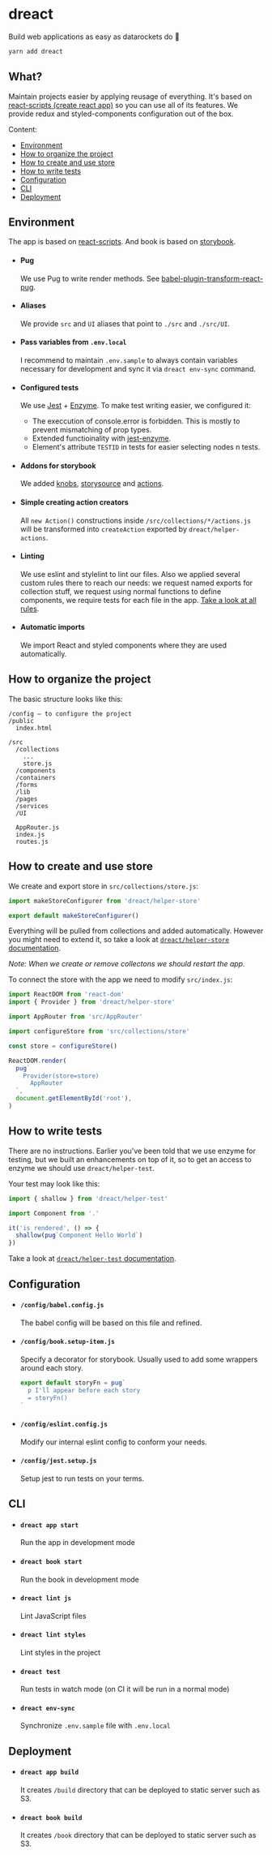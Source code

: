 # dreact

Build web applications as easy as datarockets do 🚀

```sh
yarn add dreact
```

## What?

Maintain projects easier by applying reusage of everything. It's based on [react-scripts (create react app)](https://github.com/facebook/create-react-app) so you can use all of its features. We provide redux and styled-components configuration out of the box.

Content:
- [Environment](#environment)
- [How to organize the project](#how-to-organize-the-project)
- [How to create and use store](#how-to-create-and-use-store)
- [How to write tests](#how-to-write-tests)
- [Configuration](#configuration)
- [CLI](#cli)
- [Deployment](#deployment)

## Environment

The app is based on [react-scripts](https://github.com/facebook/create-react-app). And book is based on [storybook](https://github.com/storybookjs/storybook).

- #### Pug

  We use Pug to write render methods. See [babel-plugin-transform-react-pug](https://github.com/pugjs/babel-plugin-transform-react-pug).

- #### Aliases

  We provide `src` and `UI` aliases that point to `./src` and `./src/UI`.

- #### Pass variables from `.env.local`

  I recommend to maintain `.env.sample` to always contain variables necessary for development and sync it via `dreact env-sync` command.
  
- #### Configured tests
  
  We use [Jest](https://jestjs.io) + [Enzyme](https://airbnb.io/enzyme/). To make test writing easier, we configured it:
  
  - The execcution of console.error is forbidden. This is mostly to prevent mismatching of prop types.
  - Extended functioinality with [jest-enzyme](https://github.com/FormidableLabs/enzyme-matchers/tree/master/packages/jest-enzyme#assertions).
  - Element's attribute `TESTID` in tests for easier selecting nodes n tests.

- #### Addons for storybook

  We added [knobs](https://github.com/storybookjs/storybook/tree/master/addons/knobs), [storysource](https://github.com/storybookjs/storybook/tree/master/addons/storysource) and [actions](https://github.com/storybookjs/storybook/tree/master/addons/actions).

- #### Simple creating action creators

  All `new Action()` constructions inside `/src/collections/*/actions.js` will be transformed into `createAction` exported by `dreact/helper-actions`.
  
- #### Linting
  
  We use eslint and stylelint to lint our files. Also we applied several custom rules there to reach our needs: we request named exports for collection stuff, we request using normal functions to define components, we require tests for each file in the app. [Take a look at all rules](./cli/environment/eslint-plugin-local).
  
- #### Automatic imports

  We import React and styled components where they are used automatically.
  
## How to organize the project

The basic structure looks like this:

```
/config — to configure the project
/public
  index.html
  
/src
  /collections
    ...
    store.js
  /components
  /containers
  /forms
  /lib
  /pages
  /services
  /UI
  
  AppRouter.js
  index.js
  routes.js
```

## How to create and use store

We create and export store in `src/collections/store.js`:

```js
import makeStoreConfigurer from 'dreact/helper-store'

export default makeStoreConfigurer()
```

Everything will be pulled from collections and added automatically. However you might need to extend it, so take a look at [`dreact/helper-store` documentation](./helper-store).

*Note: When we create or remove collectons we should restart the app.*

To connect the store with the app we need to modify `src/index.js`:

```js
import ReactDOM from 'react-dom'
import { Provider } from 'dreact/helper-store'

import AppRouter from 'src/AppRouter'

import configureStore from 'src/collections/store'

const store = configureStore()

ReactDOM.render(
  pug`
    Provider(store=store)
      AppRouter
  `,
  document.getElementById('root'),
)
```

## How to write tests

There are no instructions. Earlier you've been told that we use enzyme for testing, but we built an enhancements on top of it, so to get an access to enzyme we should use `dreact/helper-test`.

Your test may look like this:

```js
import { shallow } from 'dreact/helper-test'

import Component from '.'

it('is rendered', () => {
  shallow(pug`Component Hello World`)
})
```

Take a look at [`dreact/helper-test` documentation](./helper-test).

## Configuration

- #### `/config/babel.config.js`

  The babel config will be based on this file and refined.

- #### `/config/book.setup-item.js`

  Specify a decorator for storybook. Usually used to add some wrappers around each story.
  
  ```js
  export default storyFn = pug`
    p I'll appear before each story
    = storyFn()
  `
  ```

- #### `/config/eslint.config.js`

  Modify our internal eslint config to conform your needs.

- #### `/config/jest.setup.js`

  Setup jest to run tests on your terms.

## CLI

- #### `dreact app start`

  Run the app in development mode

- #### `dreact book start`

  Run the book in development mode

- #### `dreact lint js`

  Lint JavaScript files

- #### `dreact lint styles`

  Lint styles in the project

- #### `dreact test`

  Run tests in watch mode (on CI it will be run in a normal mode)

- #### `dreact env-sync`

  Synchronize `.env.sample` file with `.env.local`

## Deployment

- #### `dreact app build`

  It creates `/build` directory that can be deployed to static server such as S3.

- #### `dreact book build`

  It creates `/book` directory that can be deployed to static server such as S3.
